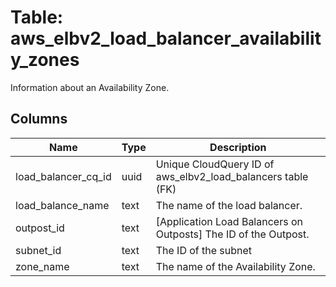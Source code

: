 
# Table: aws_elbv2_load_balancer_availability_zones
Information about an Availability Zone.
## Columns
| Name        | Type           | Description  |
| ------------- | ------------- | -----  |
|load_balancer_cq_id|uuid|Unique CloudQuery ID of aws_elbv2_load_balancers table (FK)|
|load_balance_name|text|The name of the load balancer.|
|outpost_id|text|[Application Load Balancers on Outposts] The ID of the Outpost.|
|subnet_id|text|The ID of the subnet|
|zone_name|text|The name of the Availability Zone.|
